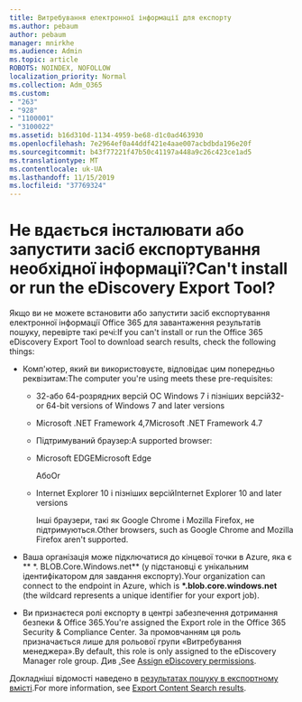 ```yaml
---
title: Витребування електронної інформації для експорту
ms.author: pebaum
author: pebaum
manager: mnirkhe
ms.audience: Admin
ms.topic: article
ROBOTS: NOINDEX, NOFOLLOW
localization_priority: Normal
ms.collection: Adm_O365
ms.custom:
- "263"
- "928"
- "1100001"
- "3100022"
ms.assetid: b16d310d-1134-4959-be68-d1c0ad463930
ms.openlocfilehash: 7e2964ef0a44ddf421e4aae007acbdbda196e20f
ms.sourcegitcommit: b43f77221f47b50c41197a448a9c26c423ce1ad5
ms.translationtype: MT
ms.contentlocale: uk-UA
ms.lasthandoff: 11/15/2019
ms.locfileid: "37769324"
---
```

# <a name="cant-install-or-run-the-ediscovery-export-tool"></a><span data-ttu-id="0bc0a-102">Не вдається інсталювати або запустити засіб експортування необхідної інформації?</span><span class="sxs-lookup"><span data-stu-id="0bc0a-102">Can't install or run the eDiscovery Export Tool?</span></span>

<span data-ttu-id="0bc0a-103">Якщо ви не можете встановити або запустити засіб експортування електронної інформації Office 365 для завантаження результатів пошуку, перевірте такі речі:</span><span class="sxs-lookup"><span data-stu-id="0bc0a-103">If you can't install or run the Office 365 eDiscovery Export Tool to download search results, check the following things:</span></span>
  
- <span data-ttu-id="0bc0a-104">Комп'ютер, який ви використовуєте, відповідає цим попередньо реквізитам:</span><span class="sxs-lookup"><span data-stu-id="0bc0a-104">The computer you're using meets these pre-requisites:</span></span>

  - <span data-ttu-id="0bc0a-105">32-або 64-розрядних версій ОС Windows 7 і пізніших версій</span><span class="sxs-lookup"><span data-stu-id="0bc0a-105">32- or 64-bit versions of Windows 7 and later versions</span></span>

  - <span data-ttu-id="0bc0a-106">Microsoft .NET Framework 4,7</span><span class="sxs-lookup"><span data-stu-id="0bc0a-106">Microsoft .NET Framework 4.7</span></span>

  - <span data-ttu-id="0bc0a-107">Підтримуваний браузер:</span><span class="sxs-lookup"><span data-stu-id="0bc0a-107">A supported browser:</span></span>

  - <span data-ttu-id="0bc0a-108">Microsoft EDGE</span><span class="sxs-lookup"><span data-stu-id="0bc0a-108">Microsoft Edge</span></span>

    <span data-ttu-id="0bc0a-109">Або</span><span class="sxs-lookup"><span data-stu-id="0bc0a-109">Or</span></span>

  - <span data-ttu-id="0bc0a-110">Internet Explorer 10 і пізніших версій</span><span class="sxs-lookup"><span data-stu-id="0bc0a-110">Internet Explorer 10 and later versions</span></span>

    <span data-ttu-id="0bc0a-111">Інші браузери, такі як Google Chrome і Mozilla Firefox, не підтримуються.</span><span class="sxs-lookup"><span data-stu-id="0bc0a-111">Other browsers, such as Google Chrome and Mozilla Firefox aren't supported.</span></span>

- <span data-ttu-id="0bc0a-112">Ваша організація може підключатися до кінцевої точки в Azure, яка є \*\* \*. BLOB.Core.Windows.net\*\* (у підстановці є унікальним ідентифікатором для завдання експорту).</span><span class="sxs-lookup"><span data-stu-id="0bc0a-112">Your organization can connect to the endpoint in Azure, which is **\*.blob.core.windows.net** (the wildcard represents a unique identifier for your export job).</span></span>

- <span data-ttu-id="0bc0a-113">Ви признаєтеся ролі експорту в центрі забезпечення дотримання безпеки &amp; Office 365.</span><span class="sxs-lookup"><span data-stu-id="0bc0a-113">You're assigned the Export role in the Office 365 Security &amp; Compliance Center.</span></span> <span data-ttu-id="0bc0a-114">За промовчанням ця роль призначається лише для рольової групи «Витребування менеджера».</span><span class="sxs-lookup"><span data-stu-id="0bc0a-114">By default, this role is only assigned to the eDiscovery Manager role group.</span></span> <span data-ttu-id="0bc0a-115">Див [.](https://docs.microsoft.com/office365/securitycompliance/assign-ediscovery-permissions)</span><span class="sxs-lookup"><span data-stu-id="0bc0a-115">See [Assign eDiscovery permissions](https://docs.microsoft.com/office365/securitycompliance/assign-ediscovery-permissions).</span></span>

<span data-ttu-id="0bc0a-116">Докладніші відомості наведено в [результатах пошуку в експортному вмісті](https://docs.microsoft.com/office365/securitycompliance/export-search-results).</span><span class="sxs-lookup"><span data-stu-id="0bc0a-116">For more information, see [Export Content Search results](https://docs.microsoft.com/office365/securitycompliance/export-search-results).</span></span>
  